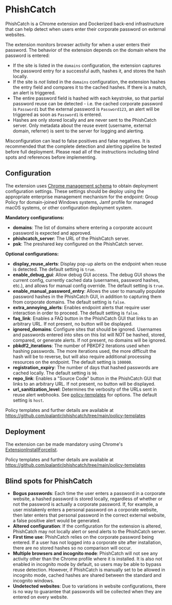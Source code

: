# PhishCatch 
PhishCatch is a Chrome extension and Dockerized back-end infrastructure that can help detect when users enter their corporate password on external websites.

The extension monitors browser activity for when a user enters their password. The behavior of the extension depends on the domain where the password is entered:
- If the site is listed in the `domains` configuration, the extension captures the password entry for a successful auth, hashes it, and stores the hash locally.
- If the site is *not* listed in the `domains` configuration, the extension hashes the entry field and compares it to the cached hashes. If there is a match, an alert is triggered.
 - The entire password field is hashed with each keystroke, so that partial password reuse can be detected - i.e. the cached corporate password is `Password1` but the external password is `Password123`, an alert will be triggered as soon as `Password1` is entered.
 - Hashes are only stored locally and are never sent to the PhishCatch server. Only metadata about the reuse event (username, external domain, referrer) is sent to the server for logging and alerting.

Misconfiguration can lead to false positives and false negatives. It is recommended that the complete detection and alerting pipeline be tested before full deployment. Please read all of the instructions including blind spots and references before implementing. 

## Configuration
The extension uses [Chrome management schema](https://developer.chrome.com/apps/manifest/storage) to obtain deployment configuration settings. These settings should be deploy using the appropriate enterprise management mechanism for the endpoint: Group Policy for domain-joined Windows systems, Jamf profile for managed macOS systems, or other configuration deployment system.

**Mandatory configurations:**
- **domains**: The list of domains where entering a corporate account password is expected and approved.
- **phishcatch_server**: The URL of the PhishCatch server.
- **psk**: The preshared key configured on the PhishCatch server.

**Optional configurations:**
- **display_reuse_alerts**: Display pop-up alerts on the endpoint when reuse is detected. The default setting is `true`.
- **enable_debug_gui**: Allow debug GUI access. The debug GUI shows the current config, currently cached data (usernames, password hashes, etc.), and allows for manual config override. The default setting is `true`.
- **enable_manual_password_entry**: Allows the user to manually populate password hashes in the PhishCatch GUI, in addition to capturing them from corporate domains. The default setting is `false`.
- **extra_annoying_alerts**: Enables endpoint alerts that require user interaction in order to proceed. The default setting is `false`.
- **faq_link**: Enables a FAQ button in the PhishCatch GUI that links to an arbitrary URL. If not present, no button will be displayed.
- **ignored_domains**: Configure sites that should be ignored. Usernames and passwords entered into sites on this list will NOT be hashed, stored, compared, or generate alerts. If not present, no domains will be ignored.
- **pbkdf2_iterations**: The number of PBKDF2 iterations used when hashing passwords. The more iterations used, the more difficult the hash will be to reverse, but will also require additional processing resources on the endpoint. The default setting is `100000`.
- **registration_expiry**: The number of days that hashed passwords are cached locally. The default setting is `90`.
- **repo_link**: Enables a "Source Code" button in the PhishCatch GUI that links to an arbitrary URL. If not present, no button will be displayed.
- **url_sanitization_level**: Determines the verbosity of the URLs sent in reuse alert webhooks. See [policy-templates](https://github.com/palantir/phishcatch/tree/main/policy-templates#url_sanitization_level) for options. The default setting is `host`.

Policy templates and further details are available at https://github.com/palantir/phishcatch/tree/main/policy-templates

## Deployment
The extension can be made mandatory using Chrome's [ExtensionInstallForcelist](https://cloud.google.com/docs/chrome-enterprise/policies/?policy=ExtensionInstallForcelist).

Policy templates and further details are available at https://github.com/palantir/phishcatch/tree/main/policy-templates

## Blind spots for PhishCatch
- **Bogus passwords**: Each time the user enters a password in a corporate website, a hashed password is stored locally, regardless of whether or not the password is actually a corporate password. If, for example, a user mistakenly enters a personal password on a corporate website, then later enters that personal password in the correct external website, a false positive alert would be generated.
- **Altered configuration**: If the configuration for the extension is altered, PhishCatch may not locally alert or send alerts to the PhishCatch server.
- **First time use**: PhishCatch relies on the corporate password being entered. If a user has not logged into a corporate site after installation, there are no stored hashes so no comparison will occur.
- **Multiple browsers and incognito mode**: PhishCatch will not see any activity other than the Chrome profile where it is installed. It is also not enabled in incognito mode by default, so users may be able to bypass reuse detection. However, if PhishCatch is manually set to be allowed in incognito mode, cached hashes are shared between the standard and incognito windows.
- **Undetected websites**: Due to variations in website configurations, there is no way to guarantee that passwords will be collected when they are entered on every website. 
